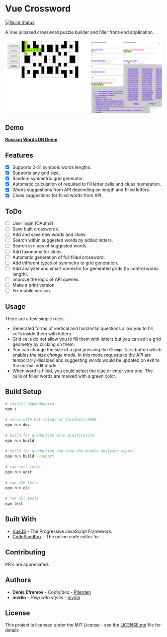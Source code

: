 # Vue Crossword

[![Build Status](https://travis-ci.com/Piterden/vue-crossword.svg?branch=master)](https://travis-ci.com/Piterden/vue-crossword)

A Vue.js based crossword puzzle builder and filler front-end application.

![1547090130650](https://raw.githubusercontent.com/Piterden/vue-crossword/master/preview01.png)

## Demo

[**Russian Words DB Demo**](https://0l3q5ozyl.codesandbox.io/)

## Features

- [x] Supports 2-31 symbols words lengths.
- [x] Supports any grid size.
- [x] Random symmetric grid generator.
- [x] Automatic calculation of required to fill letter cells and clues numeration.
- [x] Words suggestions from API depending on length and filled letters.
- [x] Clues suggestions for filled words from API.

## ToDo

- [ ] User login (OAuth2).
- [ ] Save built crosswords.
- [ ] Add and save new words and clues.
- [ ] Search within suggested words by added letters.
- [ ] Search in clues of suggested words.
- [ ] Add taxonomy for clues.
- [ ] Automatic generation of full filled crossword.
- [ ] Add different types of symmetry to grid generation.
- [ ] Add analyzer and smart corrector for generated grids (to control words length).
- [ ] Improve the logic of API queries.
- [ ] Make a print version.
- [ ] Fix mobile version.

## Usage

There are a few simple rules:

- Generated forms of vertical and horizontal questions allow you to fill cells inside them with letters.
- Grid cells do not allow you to fill them with letters but you can edit a grid geometry by clicking on them.
- You can change the size of a grid pressing the `Change Size` button which enables *the size change mode*. In this mode requests to the API are temporarily disabled and suggesting words would be updated on exit to the normal edit mode.
- When word is filled, you could select the clue or enter your one. The cells of filled words are marked with a green color.

## Build Setup

``` bash
# install dependencies
npm i

# serve with hot reload at localhost:8080
npm run dev

# build for production with minification
npm run build

# build for production and view the bundle analyzer report
npm run build --report

# run unit tests
npm run unit

# run e2e tests
npm run e2e

# run all tests
npm test
```

## Built With

- [VueJS](https://vuejs.org/) - The Progressive JavaScript Framework.
- [CodeSandbox](https://codesandbox.io) - The online code editor for ...

## Contributing

PR's are appreciated.

## Authors

- **Denis Efremov** - *Code|Idea* - [Piterden](https://github.com/Piterden)
- **mvrlin** - *Help with styles* - [mvrlin](https://github.com/mvrlin)

## License

This project is licensed under the MIT License - see the [LICENSE.md](https://github.com/Piterden/chessbot/blob/master/LICENSE.md) file for details
